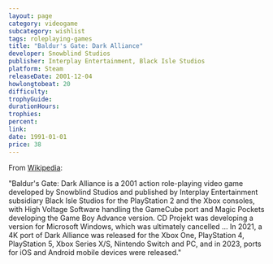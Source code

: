 ```yaml
---
layout: page
category: videogame
subcategory: wishlist
tags: roleplaying-games
title: "Baldur's Gate: Dark Alliance"
developer: Snowblind Studios
publisher: Interplay Entertainment, Black Isle Studios
platform: Steam
releaseDate: 2001-12-04
howlongtobeat: 20
difficulty:
trophyGuide:
durationHours:
trophies:
percent:
link:
date: 1991-01-01
price: 38
---
```


From [Wikipedia](https://en.wikipedia.org/wiki/Baldur%27s_Gate:_Dark_Alliance):

"Baldur's Gate: Dark Alliance is a 2001 action role-playing video game developed by Snowblind Studios and published by Interplay Entertainment subsidiary Black Isle Studios for the PlayStation 2 and the Xbox consoles, with High Voltage Software handling the GameCube port and Magic Pockets developing the Game Boy Advance version. CD Projekt was developing a version for Microsoft Windows, which was ultimately cancelled ... In 2021, a 4K port of Dark Alliance was released for the Xbox One, PlayStation 4, PlayStation 5, Xbox Series X/S, Nintendo Switch and PC, and in 2023, ports for iOS and Android mobile devices were released."

